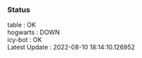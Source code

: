 ### Status


table : OK  
hogwarts : DOWN  
icy-bot : OK  
Latest Update : 2022-08-10 18:14:10.126952
